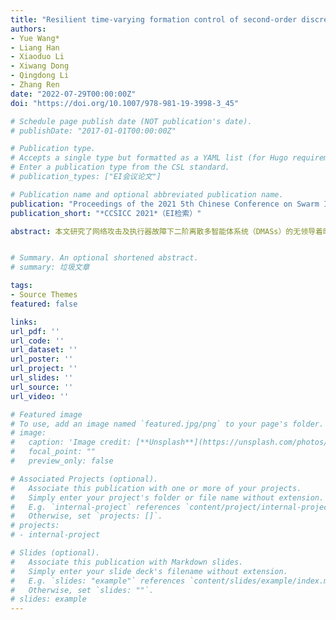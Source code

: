 ```yaml
---
title: "Resilient time-varying formation control of second-order discrete-time multi-agent systems with actuator faults and attacks on communication link"
authors:
- Yue Wang*
- Liang Han
- Xiaoduo Li
- Xiwang Dong
- Qingdong Li
- Zhang Ren
date: "2022-07-29T00:00:00Z"
doi: "https://doi.org/10.1007/978-981-19-3998-3_45"

# Schedule page publish date (NOT publication's date).
# publishDate: "2017-01-01T00:00:00Z"

# Publication type.
# Accepts a single type but formatted as a YAML list (for Hugo requirements).
# Enter a publication type from the CSL standard.
# publication_types: ["EI会议论文"]

# Publication name and optional abbreviated publication name.
publication: "Proceedings of the 2021 5th Chinese Conference on Swarm Intelligence and Cooperative Control"
publication_short: "*CCSICC 2021*（EI检索）"

abstract: 本文研究了网络攻击及执行器故障下二阶离散多智能体系统（DMASs）的无领导着时变编队控制。网络攻击针对的是机间的通信链路，其包括欺骗攻击和拒绝服务攻击，设每个智能体周围受到攻击的链路数量或比例有界。我们提出了一种基于极值修剪和故障估计与补偿的分布式编队协议。借助鲁棒图性质和离散稳定性理论，我们推导出了DMASs以有界误差实现期望编队的充分条件。数值仿真示例证实了弹性控制策略的有效性。


# Summary. An optional shortened abstract.
# summary: 垃圾文章

tags:
- Source Themes
featured: false

links:
url_pdf: ''
url_code: ''
url_dataset: ''
url_poster: ''
url_project: ''
url_slides: ''
url_source: ''
url_video: ''

# Featured image
# To use, add an image named `featured.jpg/png` to your page's folder. 
# image:
#   caption: 'Image credit: [**Unsplash**](https://unsplash.com/photos/s9CC2SKySJM)'
#   focal_point: ""
#   preview_only: false

# Associated Projects (optional).
#   Associate this publication with one or more of your projects.
#   Simply enter your project's folder or file name without extension.
#   E.g. `internal-project` references `content/project/internal-project/index.md`.
#   Otherwise, set `projects: []`.
# projects:
# - internal-project

# Slides (optional).
#   Associate this publication with Markdown slides.
#   Simply enter your slide deck's filename without extension.
#   E.g. `slides: "example"` references `content/slides/example/index.md`.
#   Otherwise, set `slides: ""`.
# slides: example
---
```


<!-- {{% callout note %}}
Create your slides in Markdown - click the *Slides* button to check out the example.
{{% /callout %}}

Add the publication's **full text** or **supplementary notes** here. You can use rich formatting such as including [code, math, and images](https://wowchemy.com/docs/content/writing-markdown-latex/). -->
